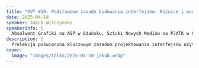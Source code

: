 ```yaml
---
title: "GVT #16: Podstawowe zasady budowania interfejsów. Różnice i podobieństwa interfejsów w grach i aplikacjach"
date: 2025-04-18
speaker: Jakub Wilczyński
speakerInfo: |
  Absolwent Grafiki na ASP w Gdańsku, Sztuki Nowych Mediów na PJATK w Gdańsku oraz Architektury na SSW w Sopocie. Od 2021 roku prowadzi zajęcia na Wydziale Sztuki Nowych Mediów PJATK w Gdańsku. Pracuje jako UX i UI designer, współprowadzi studio projektowe. Z zamiłowania muzyk i akwarysta, zapalony gracz.
description: |
  Prelekcja poświęcona kluczowym zasadom projektowania interfejsów użytkownika, zarówno w grach, jak i aplikacjach. Omówimy różnice wynikające z odmiennych celów i mechanik interakcji, a także podobieństwa w różnych zakresach.
cover:
  image: "images/talks/2025-04-18-jakub.webp"
---
```

